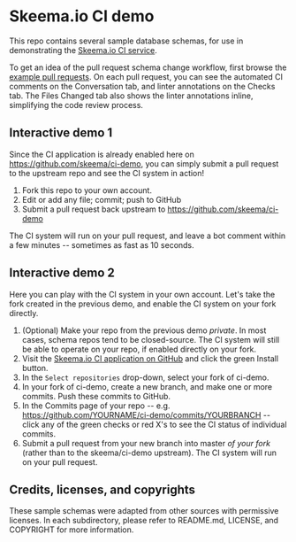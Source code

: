 # Skeema.io CI demo

This repo contains several sample database schemas, for use in demonstrating the [Skeema.io CI service](https://www.skeema.io/ci).

To get an idea of the pull request schema change workflow, first browse the [example pull requests](https://github.com/skeema/ci-demo/pulls). On each pull request, you can see the automated CI comments on the Conversation tab, and linter annotations on the Checks tab. The Files Changed tab also shows the linter annotations inline, simplifying the code review process.

## Interactive demo 1

Since the CI application is already enabled here on https://github.com/skeema/ci-demo, you can simply submit a pull request to the upstream repo and see the CI system in action!

1. Fork this repo to your own account.
2. Edit or add any file; commit; push to GitHub
3. Submit a pull request back upstream to https://github.com/skeema/ci-demo

The CI system will run on your pull request, and leave a bot comment within a few minutes -- sometimes as fast as 10 seconds.

## Interactive demo 2

Here you can play with the CI system in your own account. Let's take the fork created in the previous demo, and enable the CI system on your fork directly.

1. (Optional) Make your repo from the previous demo *private*. In most cases, schema repos tend to be closed-source. The CI system will still be able to operate on your repo, if enabled directly on your fork.
2. Visit the [Skeema.io CI application on GitHub](https://github.com/apps/skeema-io) and click the green Install button.
3. In the `Select repositories` drop-down, select your fork of ci-demo.
4. In your fork of ci-demo, create a new branch, and make one or more commits. Push these commits to GitHub.
5. In the Commits page of your repo -- e.g. https://github.com/YOURNAME/ci-demo/commits/YOURBRANCH -- click any of the green checks or red X's to see the CI status of individual commits.
6. Submit a pull request from your new branch into master *of your fork* (rather than to the skeema/ci-demo upstream). The CI system will run on your pull request.


## Credits, licenses, and copyrights

These sample schemas were adapted from other sources with permissive licenses. In each subdirectory, please refer to README.md, LICENSE, and COPYRIGHT for more information.